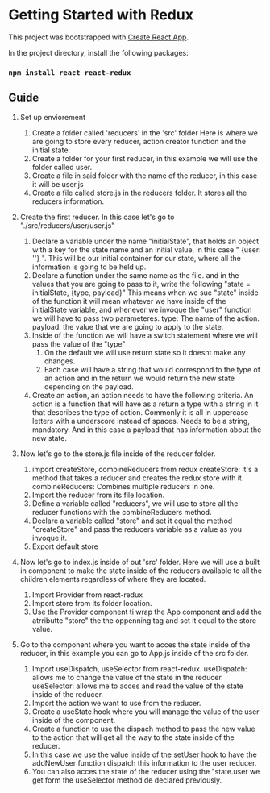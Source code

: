 # Getting Started with Redux

This project was bootstrapped with [Create React App](https://github.com/facebook/create-react-app).

In the project directory, install the following packages:

### `npm install react react-redux`

## Guide

1. Set up enviorement
    1. Create a folder called 'reducers' in the 'src' folder
    Here is where we are going to store every reducer, action creator function and the initial state.
    2. Create a folder for your first reducer, in this example we will use the folder called user.
    3. Create a file in said folder with the name of the reducer, in this case it will be user.js
    4. Create a file called store.js in the reducers folder.
    It stores all the reducers information.

2. Create the first reducer. In this case let's go to "./src/reducers/user/user.js"
    1. Declare a variable under the name "initialState", that holds an object with a key for the state name and an initial value, in this case " {user: ''} ". This will be our initial container for our state, where all the information is going to be held up.
    2. Declare a function under the same name as the file. and in the values that you are going to pass to it, write the following "state = initialState, {type, payload}"
    This means when we sue "state" inside of the function it will mean whatever we have inside of the initialState variable, and whenever we invoque the "user" function we will have to pass two parameteres.
    type: The name of the action.
    payload: the value that we are going to apply to the state.
    3. Inside of the function we will have a switch statement where we will pass the value of the "type"
        1. On the default we will use return state so it doesnt make any changes.
        2. Each case will have a string that would correspond to the type of an action and in the return we would return the new state depending on the payload.
    4. Create an action, an action needs to have the following criteria.
        An action is a function that will have as a return a type with a string in it that describes the type of action.
        Commonly it is all in uppercase letters with a underscore instead of spaces.
        Needs to be a string, mandatory.
        And in this case a payload that has information about the new state.

3. Now let's go to the store.js file inside of the reducer folder.
    1. import createStore, combineReducers from redux
    createStore: it's a method that takes a reducer and creates the redux store with it.
    combineReducers: Combines multiple reducers in one.
    2. Import the reducer from its file location.
    3. Define a variable called "reducers", we will use to store all the reducer functions with the combineReducers method.
    4. Declare a variable called "store" and set it equal the method "createStore" and pass the reducers variable as a value as you invoque it.
    5. Export default store

4. Now let's go to index.js inside of out 'src' folder. Here we will use a built in component to make the state inside of the reducers available to all the children elements regardless of where they are located.
    1. Import Provider from react-redux
    2. Import store from its folder location.
    3. Use the Provider component ti wrap the App component and add the atrributte "store" the the oppenning tag and set it equal to the store value.

5. Go to the component where you want to acces the state inside of the reducer, in this example you can go to App.js inside of the src folder.
    1. Import useDispatch, useSelector from react-redux.
        useDispatch: allows me to change the value of the state in the reducer.
        useSelector: allows me to acces and read the value of the state inside of the reducer.
    2. Import the action we want to use from the reducer.
    3. Create a useState hook where you will manage the value of the user inside of the component.
    4. Create a function to use the dispach method to pass the new value to the action that will get all the way to the state inside of the reducer.
    5. In this case we use the value inside of the setUser hook to have the addNewUser function dispatch this information to the user reducer.
    6. You can also acces the state of the reducer using the "state.user we get form the useSelector method de declared previously.